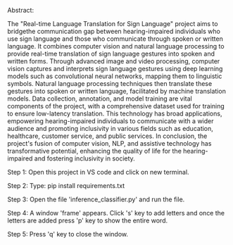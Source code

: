 Abstract:

The "Real-time Language Translation for Sign Language" project aims to
bridgethe communication gap between hearing-impaired individuals who use sign
language and those who communicate through spoken or written language. It
combines computer vision and natural language processing to provide real-time
translation of sign language gestures into spoken and written forms. Through
advanced image and video processing, computer vision captures and interprets sign
language gestures using deep learning models such as convolutional neural
networks, mapping them to linguistic symbols. Natural language processing
techniques then translate these gestures into spoken or written language, facilitated
by machine translation models. Data collection, annotation, and model training are
vital components of the project, with a comprehensive dataset used for training to
ensure low-latency translation. This technology has broad applications,
empowering hearing-impaired individuals to communicate with a wider audience
and promoting inclusivity in various fields such as education, healthcare, customer
service, and public services. In conclusion, the project's fusion of computer vision,
NLP, and assistive technology has transformative potential, enhancing the quality
of life for the hearing-impaired and fostering inclusivity in society.



Step 1: Open this project in VS code and click on new terminal.

Step 2: Type: pip install requirements.txt

Step 3: Open the file 'inference_classifier.py' and run the file.

Step 4: A window 'frame' appears. Click 's' key to add letters and once the letters are added press 'p' key to show the entire word.

Step 5: Press 'q' key to close the window.
